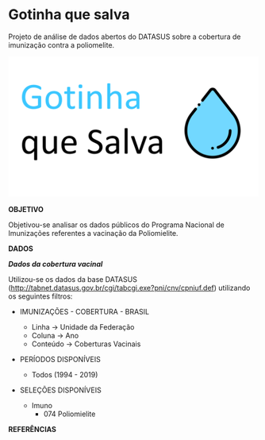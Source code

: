 # Gotinha que salva

Projeto de análise de dados abertos do DATASUS sobre a cobertura de imunização contra a poliomelite.

![alt text](https://github.com/IgorQuaresma/GotinhaQueSalva/raw/main/Data/Images/capa_projeto.png)


**OBJETIVO**

Objetivou-se analisar os dados públicos do Programa Nacional de Imunizações referentes a vacinação da Poliomielite.




**DADOS**

***Dados da cobertura vacinal***

Utilizou-se os dados da base DATASUS (http://tabnet.datasus.gov.br/cgi/tabcgi.exe?pni/cnv/cpniuf.def) utilizando os seguintes filtros:  


* IMUNIZAÇÕES - COBERTURA - BRASIL  
  * Linha    -> Unidade da Federação  
  * Coluna   -> Ano  
  * Conteúdo -> Coberturas Vacinais  
  
* PERÍODOS DISPONÍVEIS  
  * Todos (1994 - 2019)  
  
* SELEÇÕES DISPONÍVEIS  
  * Imuno  
    * 074 Poliomielite  




**REFERÊNCIAS**



